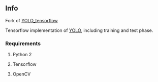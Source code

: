 ## Info

Fork of [YOLO_tensorflow](https://github.com/hizhangp/yolo_tensorflow)

Tensorflow implementation of [YOLO](https://arxiv.org/pdf/1506.02640.pdf), including training and test phase.

### Requirements
1. Python 2

2. Tensorflow

3. OpenCV
